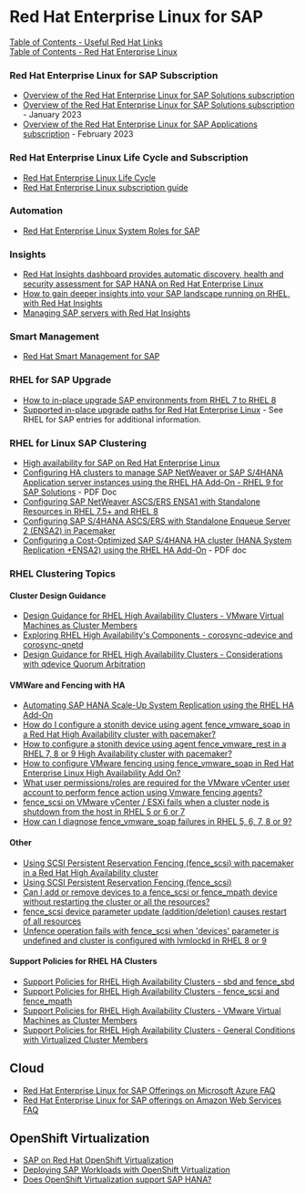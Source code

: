 # Red Hat Enterprise Linux for SAP  

[Table of Contents - Useful Red Hat Links](https://github.com/pslucas0212/UsefulRedHatLinks)  
[Table of Contents - Red Hat Enterprise Linux](https://github.com/pslucas0212/Red-Hat-Enterprise-Linux-Table-of-Contents)

### Red Hat Enterprise Linux for SAP Subscription
- [Overview of the Red Hat Enterprise Linux for SAP Solutions subscription](https://access.redhat.com/solutions/3082481)
- [Overview of the Red Hat Enterprise Linux for SAP Solutions subscription](https://access.redhat.com/solutions/3082481) - January 2023
- [Overview of the Red Hat Enterprise Linux for SAP Applications subscription](https://access.redhat.com/solutions/34169) - February 2023

### Red Hat Enterprise Linux Life Cycle and Subscription
- [Red Hat Enterprise Linux Life Cycle](https://access.redhat.com/support/policy/updates/errata)
- [Red Hat Enterprise Linux subscription guide](https://www.redhat.com/en/resources/Linux-rhel-subscription-guide)

### Automation
- [Red Hat Enterprise Linux System Roles for SAP](https://access.redhat.com/articles/4488731)

### Insights
- [Red Hat Insights dashboard provides automatic discovery, health and security assessment for SAP HANA on Red Hat Enterprise Linux](https://www.redhat.com/en/blog/red-hat-insights-dashboard-provides-automatic-discovery-health-and-security-assessment-sap-hana-red-hat-enterprise-linux)
- [How to gain deeper insights into your SAP landscape running on RHEL, with Red Hat Insights](https://www.redhat.com/en/blog/how-gain-deeper-insights-your-sap-landscape-running-rhel-red-hat-insights)
- [Managing SAP servers with Red Hat Insights](https://www.redhat.com/en/blog/managing-sap-servers-red-hat-insights)


### Smart Management
- [Red Hat Smart Management for SAP](https://www.redhat.com/en/blog/red-hat-smart-management-sap)

### RHEL for SAP Upgrade
- [How to in-place upgrade SAP environments from RHEL 7 to RHEL 8](https://access.redhat.com/solutions/5154031#preparing-non-cloud-or-byos-cloud-systems)
- [Supported in-place upgrade paths for Red Hat Enterprise Linux](https://access.redhat.com/articles/4263361) - See RHEL for SAP entries for additional information.

### RHEL for Linux SAP Clustering
- [High availability for SAP on Red Hat Enterprise Linux](https://www.redhat.com/en/blog/high-availability-sap-red-hat-enterprise-linux)
- [Configuring HA clusters to manage SAP NetWeaver or SAP S/4HANA Application server instances using the RHEL HA Add-On - RHEL 9 for SAP Solutions](https://access.redhat.com/documentation/en-us/red_hat_enterprise_linux_for_sap_solutions/9/pdf/configuring_ha_clusters_to_manage_sap_netweaver_or_sap_s4hana_application_server_instances_using_the_rhel_ha_add-on/red_hat_enterprise_linux_for_sap_solutions-9-configuring_ha_clusters_to_manage_sap_netweaver_or_sap_s4hana_application_server_instances_using_the_rhel_ha_add-on-en-us.pdf) - PDF Doc
- [Configuring SAP NetWeaver ASCS/ERS ENSA1 with Standalone Resources in RHEL 7.5+ and RHEL 8](https://access.redhat.com/articles/3569681)
- [Configuring SAP S/4HANA ASCS/ERS with Standalone Enqueue Server 2 (ENSA2) in Pacemaker](https://access.redhat.com/articles/3974941)
- [Configuring a Cost-Optimized SAP S/4HANA HA cluster (HANA System Replication +ENSA2) using the RHEL HA Add-On](https://access.redhat.com/documentation/en-us/red_hat_enterprise_linux_for_sap_solutions/8/pdf/configuring_a_cost-optimized_sap_s4hana_ha_cluster_hana_system_replication_ensa2_using_the_rhel_ha_add-on/red_hat_enterprise_linux_for_sap_solutions-8-configuring_a_cost-optimized_sap_s4hana_ha_cluster_hana_system_replication__ensa2__using_the_rhel_ha_add-on-en-us.pdf) - PDF doc

### RHEL Clustering Topics
#### Cluster Design Guidance
- [Design Guidance for RHEL High Availability Clusters - VMware Virtual Machines as Cluster Members](https://access.redhat.com/articles/3349791)
- [Exploring RHEL High Availability's Components - corosync-qdevice and corosync-qnetd](https://access.redhat.com/articles/2824121)
- [Design Guidance for RHEL High Availability Clusters - Considerations with qdevice Quorum Arbitration](https://access.redhat.com/articles/3135481)

#### VMWare and Fencing with HA
- [Automating SAP HANA Scale-Up System Replication using the RHEL HA Add-On](https://access.redhat.com/articles/3004101)
- [How do I configure a stonith device using agent fence_vmware_soap in a Red Hat High Availability cluster with pacemaker?](https://access.redhat.com/solutions/917813)
- [How to configure a stonith device using agent fence_vmware_rest in a RHEL 7, 8 or 9 High Availability cluster with pacemaker?](https://access.redhat.com/solutions/3510461)
- [How to configure VMware fencing using fence_vmware_soap in Red Hat Enterprise Linux High Availability Add On?](https://access.redhat.com/solutions/68064)
- [What user permissions/roles are required for the VMware vCenter user account to perform fence action using Vmware fencing agents?](https://access.redhat.com/solutions/82333)
- [fence_scsi on VMware vCenter / ESXi fails when a cluster node is shutdown from the host in RHEL 5 or 6 or 7](https://access.redhat.com/solutions/457703)
- [How can I diagnose fence_vmware_soap failures in RHEL 5, 6, 7, 8 or 9?](https://access.redhat.com/solutions/473603)

#### Other
- [Using SCSI Persistent Reservation Fencing (fence_scsi) with pacemaker in a Red Hat High Availability cluster](https://access.redhat.com/articles/530533)
- [Using SCSI Persistent Reservation Fencing (fence_scsi)](https://access.redhat.com/articles/40112)
- [Can I add or remove devices to a fence_scsi or fence_mpath device without restarting the cluster or all the resources?](https://access.redhat.com/solutions/4526971)
- [fence_scsi device parameter update (addition/deletion) causes restart of all resources](https://access.redhat.com/solutions/3499471)
- [Unfence operation fails with fence_scsi when 'devices' parameter is undefined and cluster is configured with lvmlockd in RHEL 8 or 9](https://access.redhat.com/solutions/7010208)


#### Support Policies for RHEL HA Clusters
- [Support Policies for RHEL High Availability Clusters - sbd and fence_sbd](https://access.redhat.com/articles/2800691)
- [Support Policies for RHEL High Availability Clusters - fence_scsi and fence_mpath](https://access.redhat.com/articles/3078811)
- [Support Policies for RHEL High Availability Clusters - VMware Virtual Machines as Cluster Members](https://access.redhat.com/articles/3131271)
- [Support Policies for RHEL High Availability Clusters - General Conditions with Virtualized Cluster Members](https://access.redhat.com/articles/3131111)

## Cloud
- [Red Hat Enterprise Linux for SAP Offerings on Microsoft Azure FAQ](https://access.redhat.com/articles/5456301)
- [Red Hat Enterprise Linux for SAP offerings on Amazon Web Services FAQ](https://access.redhat.com/articles/3671571)

## OpenShift Virtualization
- [SAP on Red Hat OpenShift Virtualization](https://www.redhat.com/en/blog/sap-red-hat-openshift-virtualization)
- [Deploying SAP Workloads with OpenShift Virtualization](https://access.redhat.com/articles/7048369)
- [Does OpenShift Virtualization support SAP HANA?](https://access.redhat.com/solutions/6996642)
